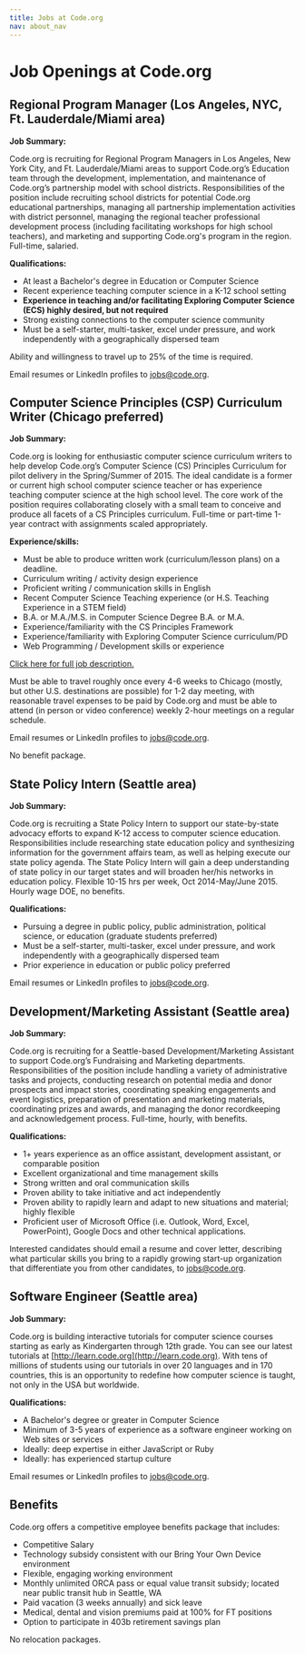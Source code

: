 ```yaml
---
title: Jobs at Code.org
nav: about_nav
---
```

# Job Openings at Code.org


## Regional Program Manager (Los Angeles, NYC, Ft. Lauderdale/Miami area)

**Job Summary:** 

Code.org is recruiting for Regional Program Managers in Los Angeles, New York City, and Ft. Lauderdale/Miami areas to support Code.org’s Education team through the development, implementation, and maintenance of Code.org’s partnership model with school districts. Responsibilities of the position include recruiting school districts for potential Code.org educational partnerships, managing all partnership implementation activities with  district personnel, managing the regional teacher professional development process (including facilitating workshops for high school teachers), and marketing and supporting Code.org's program in the region. Full-time, salaried.

**Qualifications:**

- At least a Bachelor's degree in Education or Computer Science
- Recent experience teaching computer science in a K-12 school setting
- **Experience in teaching and/or facilitating Exploring Computer Science (ECS) highly desired, but not required**
- Strong existing connections to the computer science community
- Must be a self-starter, multi-tasker, excel under pressure, and work independently with a geographically dispersed team

Ability and willingness to travel up to 25% of the time is required.

Email resumes or LinkedIn profiles to <a href="mailto:jobs@code.org">jobs@code.org</a>.

## Computer Science Principles (CSP) Curriculum Writer (Chicago preferred)

**Job Summary:** 

Code.org is looking for enthusiastic computer science curriculum writers to help develop Code.org’s Computer Science (CS) Principles Curriculum for pilot delivery in the Spring/Summer of 2015. The ideal candidate is a former or current high school computer science teacher or has experience teaching computer science at the high school level. The core work of the position requires collaborating closely with a small team to conceive and produce all facets of a CS Principles curriculum. Full-time or part-time 1-year contract with assignments scaled appropriately.

**Experience/skills:**

- Must be able to produce written work (curriculum/lesson plans) on a deadline.
- Curriculum writing / activity design experience
- Proficient writing / communication skills in English
- Recent Computer Science Teaching experience (or H.S. Teaching Experience in a STEM field)
- B.A. or M.A./M.S. in Computer Science Degree B.A. or  M.A.
- Experience/familiarity with the CS Principles Framework
- Experience/familiarity with Exploring Computer Science curriculum/PD
- Web Programming / Development skills or experience

[Click here for full job description.](https://www.dropbox.com/s/vkx2li2wxk7edij/CSP%20Curriculum%20Writer%20Job%20Description.pdf?dl=0 "CSP Curriculum Writer Job Description")

Must be able to travel roughly once every 4-6 weeks to Chicago (mostly, but other U.S. destinations are possible) for 1-2 day meeting, with reasonable travel expenses to be paid by Code.org and must be able to attend (in person or video conference) weekly 2-hour meetings on a regular schedule.

Email resumes or LinkedIn profiles to <a href="mailto:jobs@code.org">jobs@code.org</a>.

No benefit package.

## State Policy Intern (Seattle area)

**Job Summary:** 

Code.org is recruiting a State Policy Intern to support our state-by-state advocacy efforts to expand K-12 access to computer science education. Responsibilities include researching state education policy and synthesizing information for the government affairs team, as well as helping execute our state policy agenda. The State Policy Intern will gain a deep understanding of state policy in our target states and will broaden her/his networks in education policy. Flexible 10-15 hrs per week, Oct 2014-May/June 2015. Hourly wage DOE, no benefits.

**Qualifications:**


- Pursuing a degree in public policy, public administration, political science, or education (graduate students preferred) 
- Must be a self-starter, multi-tasker, excel under pressure, and work independently with a geographically dispersed team
- Prior experience in education or public policy preferred 

Email resumes or LinkedIn profiles to <a href="mailto:jobs@code.org">jobs@code.org</a>.

## Development/Marketing Assistant (Seattle area)

**Job Summary:** 

Code.org is recruiting for a Seattle-based Development/Marketing Assistant to support Code.org’s Fundraising and Marketing departments. Responsibilities of the position include handling a variety of administrative tasks and projects, conducting research on potential media and donor prospects and impact stories, coordinating speaking engagements and event logistics, preparation of presentation and marketing materials, coordinating prizes and awards, and managing the donor recordkeeping and acknowledgement process. Full-time, hourly, with benefits.

**Qualifications:**

- 1+ years experience as an office assistant, development assistant, or comparable position
- Excellent organizational and time management skills
- Strong written and oral communication skills
- Proven ability to take initiative and act independently
- Proven ability to rapidly learn and adapt to new situations and material; highly flexible
- Proficient user of Microsoft Office (i.e. Outlook, Word, Excel, PowerPoint), Google Docs and other technical applications.

Interested candidates should email a resume and cover letter, describing what particular skills you bring to a rapidly growing start-up organization that differentiate you from other candidates, to <a href="mailto:jobs@code.org">jobs@code.org</a>.

## Software Engineer (Seattle area)

**Job Summary:**

Code.org is building interactive tutorials for computer science courses starting as early as Kindergarten through 12th grade. You can see our latest tutorials at [http://learn.code.org](http://learn.code.org). With tens of millions of students using our tutorials in over 20 languages and in 170 countries, this is an opportunity to redefine how computer science is taught, not only in the USA but worldwide.

**Qualifications:**

- A Bachelor's degree or greater in Computer Science
- Minimum of 3-5 years of experience as a software engineer working on Web sites or services
- Ideally: deep expertise in either JavaScript or Ruby
- Ideally: has experienced startup culture

Email resumes or LinkedIn profiles to <a href="mailto:jobs@code.org">jobs@code.org</a>.


## Benefits 

Code.org offers a competitive employee benefits package that includes:

- Competitive Salary
- Technology subsidy consistent with our Bring Your Own Device environment 
- Flexible, engaging working environment
- Monthly unlimited ORCA pass or equal value transit subsidy; located near public transit hub in Seattle, WA
- Paid vacation (3 weeks annually) and sick leave
- Medical, dental and vision premiums paid at 100% for FT positions
- Option to participate in 403b retirement savings plan

No relocation packages.
